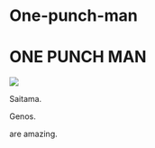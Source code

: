 # One-punch-man
<!DOCTYPE html>
<html>
	<head>
		<title>Result</title>
	<head>
	<body><h1>ONE PUNCH MAN</h1>
	<img src="http://www.gambitmag.com/wp-content/uploads/2016/09/HmWDsHkfTFyShq7GqbE1_b01.png" />
		<p>Saitama.</p>
		<p>Genos.</p>
		<p>are amazing.</p>
	<body>
</html>
<!DOCTYPE html>
<html>
<head>
<title>Example</title>

<!-- Styles -->
<style style="text/css">
body {
	background-image:
url("http://www.solidbackgrounds.com/images/2560x1440/2560x1440-black-solid-color-background.jpg");
	background-position: 50% 50%;
	background-repest: repeat;
}
</style>
</head>
<body>